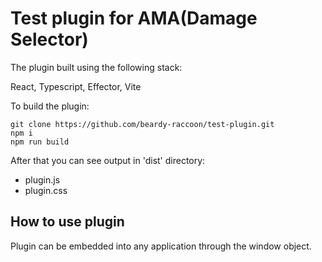 # Test plugin for AMA(Damage Selector)

The plugin built using the following stack:

React, Typescript, Effector, Vite

To build the plugin:

```
git clone https://github.com/beardy-raccoon/test-plugin.git
npm i
npm run build
```

After that you can see output in 'dist' directory:

- plugin.js
- plugin.css

## How to use plugin

Plugin can be embedded into any application through the window object.


